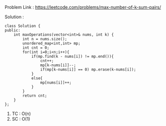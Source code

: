Problem Link : https://leetcode.com/problems/max-number-of-k-sum-pairs/

Solution : 

```
class Solution {
public:
    int maxOperations(vector<int>& nums, int k) {
        int n = nums.size();
        unordered_map<int,int> mp;
        int cnt = 0;
        for(int i=0;i<n;i++){
            if(mp.find(k - nums[i]) != mp.end()){
                cnt++;
                mp[k-nums[i]]--;
                if(mp[k-nums[i]] == 0) mp.erase(k-nums[i]);
            }
            else{
                mp[nums[i]]++;
            }
        }
        return cnt;
    }
};

```

1) TC : O(n) <br>
2) SC : O(1)